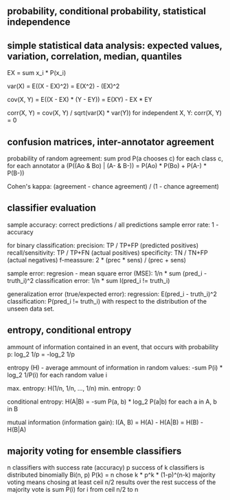 ## probability, conditional probability, statistical independence

## simple statistical data analysis: expected values, variation, correlation, median, quantiles

EX = sum x_i * P(x_i)

var(X) = E((X - EX)^2) = E(X^2) - (EX)^2

cov(X, Y) = E((X - EX) * (Y - EY)) = E(XY) - EX * EY

corr(X, Y) = cov(X, Y) / sqrt(var(X) * var(Y))
for independent X, Y: corr(X, Y) = 0

## confusion matrices, inter-annotator agreement

probability of random agreement:
sum prod P(a chooses c) for each class c, for each annotator a
(P((Ao & Bo) | (A- & B-)) = P(Ao) * P(Bo) + P(A-) * P(B-))

Cohen's kappa: (agreement - chance agreement) / (1 - chance agreement)

## classifier evaluation

sample accuracy:   correct predictions / all predictions
sample error rate: 1 - accuracy

for binary classification:
precision:          TP / TP+FP (predicted positives)
recall/sensitivity: TP / TP+FN (actual positives)
specificity:        TN / TN+FP (actual negatives)
f-meassure:         2 * (prec * sens) / (prec + sens)

sample error:
regresion - mean square error (MSE): 1/n * sum (pred_i - truth_i)^2
classification error:                1/n * sum I(pred_i != truth_i)

generalization error (true/expected error):
regression:     E(pred_i - truth_i)^2
classification: P(pred_i != truth_i)
with respect to the distribution of the unseen data set.

## entropy, conditional entropy

ammount of information contained in an event, that occurs with probability p:
log_2 1/p = -log_2 1/p

entropy (H) - average ammount of information in random values:
-sum P(i) * log_2 1/P(i) for each random value i

max. entropy: H(1/n, 1/n, ..., 1/n)
min. entropy: 0

conditional entropy:
H(A|B) = -sum P(a, b) * log_2 P(a|b) for each a in A, b in B

mutual information (information gain):
I(A, B) = H(A) - H(A|B) = H(B) - H(B|A)

## majority voting for ensemble classifiers

n classifiers with success rate (accuracy) p
success of k classifiers is distributed binomially Bi(n, p)
P(k) = n chose k * p^k * (1-p)^(n-k)
majority voting means chosing at least ceil n/2 results over the rest
success of the majority vote is sum P(i) for i from ceil n/2 to n